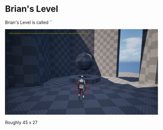 # Brian's Level

Brian's Level is called ``

![](<../../../../_Meta/Attachments/Pasted image 20250524002117.png>)

Roughly 45 x 27